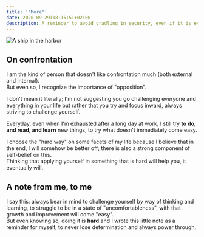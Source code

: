 ```yaml
---
title: '"More"'
date: 2020-09-29T18:15:51+02:00
description: A reminder to avoid cradling in security, even if it is ever so comforting
---
```


![A ship in the harbor](/img/more/pier.jpg "A ship in harbor is safe, but that
is not what ships are built for")

## On confrontation

I am the kind of person that doesn't like confrontation much (both external and
internal).  
But even so, I recognize the importance of "opposition".

I don't mean it literally; I'm not suggesting you go challenging everyone and
everything in your life but rather that you try and focus inward, always
striving to challenge yourself.

Everyday, even when I'm exhausted after a long day at work, I still try **to
do, and read, and learn** new things, to try what doesn't immediately come
easy.

I choose the "hard way" on some facets of my life because I believe that in the
end, I will somehow be better off; there is also a strong component of
self-belief on this.  
Thinking that applying yourself in something that is hard will help you, it
eventually will.

## A note from me, to me

I say this: always bear in mind to challenge yourself by way of thinking and
learning, to struggle to be in a state of "uncomfortableness", with that growth
and improvement will come "easy".  
But even knowing so, doing it is **hard** and I wrote this little note as
a reminder for myself, to never lose determination and always power through.
